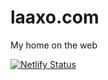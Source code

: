 # laaxo.com
My home on the web

[![Netlify Status](https://api.netlify.com/api/v1/badges/a09e295b-7f2d-470e-aea2-d0449e481b3c/deploy-status)](https://app.netlify.com/sites/laaxocom/deploys)
